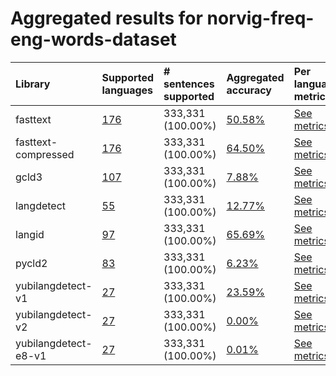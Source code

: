 # Aggregated results for norvig-freq-eng-words-dataset

| Library              | Supported languages                                                                                                                                                                          | # sentences supported   | Aggregated accuracy                                                                                                                                                         | Per language metrics                                                                                                                                                                                   |
|:---------------------|:---------------------------------------------------------------------------------------------------------------------------------------------------------------------------------------------|:------------------------|:----------------------------------------------------------------------------------------------------------------------------------------------------------------------------|:-------------------------------------------------------------------------------------------------------------------------------------------------------------------------------------------------------|
| fasttext             | [176](https://github.com/Yubi2Community/YubiAI/tree/benchmark/benchmark/results/norvig-freq-eng-words-dataset/fasttext/classification_performance_latn.md#supported-languages)            | 333,331 (100.00%)       | [50.58%](https://github.com/Yubi2Community/YubiAI/tree/benchmark/benchmark/results/norvig-freq-eng-words-dataset/fasttext/classification_performance_latn.md)            | [See metrics](https://github.com/Yubi2Community/YubiAI/tree/benchmark/benchmark/results/norvig-freq-eng-words-dataset/fasttext/classification_performance_latn.md#metrics-per-language)             |
| fasttext-compressed  | [176](https://github.com/Yubi2Community/YubiAI/tree/benchmark/benchmark/results/norvig-freq-eng-words-dataset/fasttext-compressed/classification_performance_latn.md#supported-languages) | 333,331 (100.00%)       | [64.50%](https://github.com/Yubi2Community/YubiAI/tree/benchmark/benchmark/results/norvig-freq-eng-words-dataset/fasttext-compressed/classification_performance_latn.md) | [See metrics](https://github.com/Yubi2Community/YubiAI/tree/benchmark/benchmark/results/norvig-freq-eng-words-dataset/fasttext-compressed/classification_performance_latn.md#metrics-per-language)  |
| gcld3                | [107](https://github.com/Yubi2Community/YubiAI/tree/benchmark/benchmark/results/norvig-freq-eng-words-dataset/gcld3/classification_performance_latn.md#supported-languages)               | 333,331 (100.00%)       | [7.88%](https://github.com/Yubi2Community/YubiAI/tree/benchmark/benchmark/results/norvig-freq-eng-words-dataset/gcld3/classification_performance_latn.md)                | [See metrics](https://github.com/Yubi2Community/YubiAI/tree/benchmark/benchmark/results/norvig-freq-eng-words-dataset/gcld3/classification_performance_latn.md#metrics-per-language)                |
| langdetect           | [55](https://github.com/Yubi2Community/YubiAI/tree/benchmark/benchmark/results/norvig-freq-eng-words-dataset/langdetect/classification_performance_latn.md#supported-languages)           | 333,331 (100.00%)       | [12.77%](https://github.com/Yubi2Community/YubiAI/tree/benchmark/benchmark/results/norvig-freq-eng-words-dataset/langdetect/classification_performance_latn.md)          | [See metrics](https://github.com/Yubi2Community/YubiAI/tree/benchmark/benchmark/results/norvig-freq-eng-words-dataset/langdetect/classification_performance_latn.md#metrics-per-language)           |
| langid               | [97](https://github.com/Yubi2Community/YubiAI/tree/benchmark/benchmark/results/norvig-freq-eng-words-dataset/langid/classification_performance_latn.md#supported-languages)               | 333,331 (100.00%)       | [65.69%](https://github.com/Yubi2Community/YubiAI/tree/benchmark/benchmark/results/norvig-freq-eng-words-dataset/langid/classification_performance_latn.md)              | [See metrics](https://github.com/Yubi2Community/YubiAI/tree/benchmark/benchmark/results/norvig-freq-eng-words-dataset/langid/classification_performance_latn.md#metrics-per-language)               |
| pycld2               | [83](https://github.com/Yubi2Community/YubiAI/tree/benchmark/benchmark/results/norvig-freq-eng-words-dataset/pycld2/classification_performance_latn.md#supported-languages)               | 333,331 (100.00%)       | [6.23%](https://github.com/Yubi2Community/YubiAI/tree/benchmark/benchmark/results/norvig-freq-eng-words-dataset/pycld2/classification_performance_latn.md)               | [See metrics](https://github.com/Yubi2Community/YubiAI/tree/benchmark/benchmark/results/norvig-freq-eng-words-dataset/pycld2/classification_performance_latn.md#metrics-per-language)               |
| yubilangdetect-v1    | [27](https://github.com/Yubi2Community/YubiAI/tree/benchmark/benchmark/results/norvig-freq-eng-words-dataset/yubilangdetect-v1/classification_performance_latn.md#supported-languages)    | 333,331 (100.00%)       | [23.59%](https://github.com/Yubi2Community/YubiAI/tree/benchmark/benchmark/results/norvig-freq-eng-words-dataset/yubilangdetect-v1/classification_performance_latn.md)   | [See metrics](https://github.com/Yubi2Community/YubiAI/tree/benchmark/benchmark/results/norvig-freq-eng-words-dataset/yubilangdetect-v1/classification_performance_latn.md#metrics-per-language)    |
| yubilangdetect-v2    | [27](https://github.com/Yubi2Community/YubiAI/tree/benchmark/benchmark/results/norvig-freq-eng-words-dataset/yubilangdetect-v2/classification_performance_latn.md#supported-languages)    | 333,331 (100.00%)       | [0.00%](https://github.com/Yubi2Community/YubiAI/tree/benchmark/benchmark/results/norvig-freq-eng-words-dataset/yubilangdetect-v2/classification_performance_latn.md)    | [See metrics](https://github.com/Yubi2Community/YubiAI/tree/benchmark/benchmark/results/norvig-freq-eng-words-dataset/yubilangdetect-v2/classification_performance_latn.md#metrics-per-language)    |
| yubilangdetect-e8-v1 | [27](https://github.com/Yubi2Community/YubiAI/tree/benchmark/benchmark/results/norvig-freq-eng-words-dataset/yubilangdetect-e8-v1/classification_performance_latn.md#supported-languages) | 333,331 (100.00%)       | [0.01%](https://github.com/Yubi2Community/YubiAI/tree/benchmark/benchmark/results/norvig-freq-eng-words-dataset/yubilangdetect-e8-v1/classification_performance_latn.md) | [See metrics](https://github.com/Yubi2Community/YubiAI/tree/benchmark/benchmark/results/norvig-freq-eng-words-dataset/yubilangdetect-e8-v1/classification_performance_latn.md#metrics-per-language) |